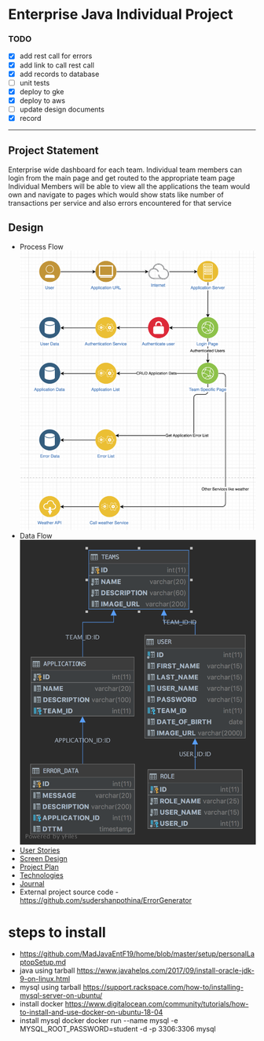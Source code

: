 # Enterprise Java Individual Project

### TODO
- [x] add rest call for errors
- [x] add link to call rest call
- [x] add records to database
- [ ] unit tests
- [x] deploy to gke
- [x] deploy to aws
- [ ] update design documents 
- [x] record 
---

## Project Statement
Enterprise wide dashboard for each team. 
Individual team members can login from the main page and get routed to the appropriate team page
Individual Members will be able to view all the applications the team would own and navigate to pages which would show stats like number of transactions per service and also errors encountered for that service


## Design
* Process Flow  
![Process Flow](DesignDocument/DesignDocument.png)
* Data Flow
![Data Flow](DataDesign/dashboard.png)
* [User Stories](DesignDocument/UserStories.md)
* [Screen Design](DesignDocument/ScreenDesign.md)
* [Project Plan](ProjectPlan.md)
* [Technologies](Technologies.md)
* [Journal](Journal.md)
* External project source code - https://github.com/sudershanpothina/ErrorGenerator

# steps to install
* https://github.com/MadJavaEntF19/home/blob/master/setup/personalLaptopSetup.md
* java using tarball https://www.javahelps.com/2017/09/install-oracle-jdk-9-on-linux.html
* mysql using tarball https://support.rackspace.com/how-to/installing-mysql-server-on-ubuntu/
* install docker https://www.digitalocean.com/community/tutorials/how-to-install-and-use-docker-on-ubuntu-18-04
* install mysql docker docker run --name mysql -e MYSQL_ROOT_PASSWORD=student -d -p 3306:3306 mysql
